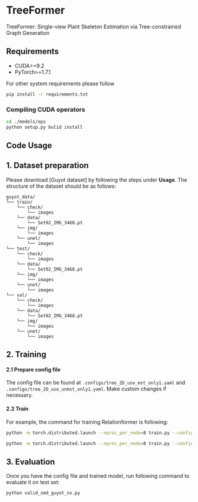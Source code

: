 # TreeFormer
TreeFormer: Single-view Plant Skeleton Estimation via Tree-constrained Graph Generation

## Requirements
* CUDA>=9.2
* PyTorch>=1.7.1

For other system requirements please follow

```bash
pip install -r requirements.txt
```

### Compiling CUDA operators
```bash
cd ./models/ops
python setup.py bulid install
```


## Code Usage

## 1. Dataset preparation

Please download [Guyot dataset] by following the steps under **Usage**. The structure of the dataset should be as follows:

```
guyot_data/
└── train/
    └── check/
        └── images
    └── data/
        └── Set02_IMG_3468.pt
    └── img/
        └── images
    └── unet/
        └── images
└── test/
    └── check/
        └── images
    └── data/
        └── Set02_IMG_3468.pt
    └── img/
        └── images
    └── unet/
        └── images
└── val/
    └── check/
        └── images
    └── data/
        └── Set02_IMG_3468.pt
    └── img/
        └── images
    └── unet/
        └── images
```

## 2. Training

#### 2.1 Prepare config file

The config file can be found at `.configs/tree_2D_use_mst_only1.yaml` and `.configs/tree_2D_use_unmst_only1.yaml`. Make custom changes if necessary.

#### 2.2 Train

For example, the command for training Relationformer is following:

```bash
python -m torch.distributed.launch --nproc_per_node=8 train.py --config configs/tree_2D_use_mst_only1.yaml --cuda_visible_device 0 1 2 3 4 5 6 7 
```
```bash
python -m torch.distributed.launch --nproc_per_node=8 train.py --config configs/tree_2D_use_mst_only1.yaml --cuda_visible_device 0 1 2 3 4 5 6 7 --resume trained_weights/check/checkpoint_81_epoch.pkl 
```

## 3. Evaluation

Once you have the config file and trained model, run following command to evaluate it on test set:

```bash
python valid_smd_guyot_nx.py
```
